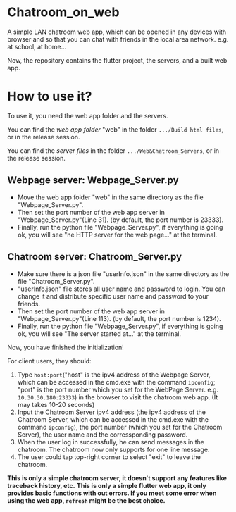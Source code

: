 # Chatroom_on_web

A simple LAN chatroom web app, which can be opened in any devices with browser and so that you can chat with friends in the local area network. e.g. at school, at home...

Now, the repository contains the flutter project, the servers, and a built web app. 

# How to use it?
To use it, you need the web app folder and the servers.

You can find the *web app folder* "web" in the folder `.../Build html files`, or in the release session.

You can find the *server files* in the folder `.../Web&Chatroom_Servers`, or in the release session.

## Webpage server: Webpage_Server.py
+ Move the web app folder "web" in the same directory as the file "Webpage_Server.py".
+ Then set the port number of the web app server in "Webpage_Server.py"(Line 31). (by default, the port number is 23333).
+ Finally, run the python file "Webpage_Server.py", if everything is going ok, you will see "he HTTP server for the web page..." at the terminal.

## Chatroom server: Chatroom_Server.py
+ Make sure there is a json file "userInfo.json" in the same directory as the file "Chatroom_Server.py".
+ "userInfo.json" file stores all user name and password to login. You can change it and distribute specific user name and password to your friends.
+ Then set the port number of the web app server in "Webpage_Server.py"(Line 113). (by default, the port number is 1234).
+ Finally, run the python file "Webpage_Server.py", if everything is going ok, you will see "The server started at..." at the terminal.

Now, you have finished the initialization!

For client users, they should:

1. Type `host:port`("host" is the ipv4 address of the Webpage Server, 
which can be accessed in the cmd.exe with the command `ipconfig`; 
"port" is the port number which you set for the WebPage Server. e.g. `10.30.30.180:23333`) in the browser to visit the chatroom web app. (It may takes 10-20 seconds)
2. Input the Chatroom Server ipv4 address (the ipv4 address of the Chatroom Server, which can be accessed in the cmd.exe with the command `ipconfig`), 
the port number (which you set for the Chatroom Server), the user name and the corressponding password.
3. When the user log in successfully, he can send messages in the chatroom. The chatroom now only supports for one line message.
4. The user could tap top-right corner to select "exit" to leave the chatroom.

**This is only a simple chatroom server, it doesn't support any features like traceback history, etc.**
**This is only a simple flutter web app, it only provides basic functions with out errors. If you meet some error when using the web app, `refresh` might be the best choice.**
